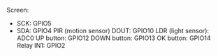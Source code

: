 Screen:
  - SCK: GPIO5
  - SDA: GPIO4
PIR (motion sensor) DOUT: GPIO10
LDR (light sensor): ADC0
UP button: GPIO12
DOWN button: GPIO13
OK button: GPIO14
Relay IN1: GPIO2